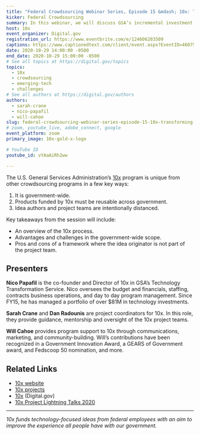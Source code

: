 ```yaml
---
title: "Federal Crowdsourcing Webinar Series, Episode 15 &mdash; 10x: Transforming Technology Through Agile Investments"
kicker: Federal Crowdsourcing
summary: In this webinar, we will discuss GSA’s incremental investment program, 10x, which is modeled after modern venture capital best practices and start up studios.
host: 10x
event_organizer: Digital.gov
registration_url: https://www.eventbrite.com/e/124606203509
captions: https://www.captionedtext.com/client/event.aspx?EventID=4607560&CustomerID=321
date: 2020-10-29 14:00:00 -0500
end_date: 2020-10-29 15:00:00 -0500
# See all topics at https://digital.gov/topics
topics:
  - 10x
  - crowdsourcing
  - emerging-tech
  - challenges
# See all authors at https://digital.gov/authors
authors:
  - sarah-crane
  - nico-papafil
  - will-cahoe
slug: federal-crowdsourcing-webinar-series-episode-15-10x-transforming-technology-through-agile-investments
# zoom, youtube_live, adobe_connect, google
event_platform: zoom
primary_image: 10x-gold-x-logo

# YouTube ID
youtube_id: vYAaAiRh2ww

---
```


The U.S. General Services Administration’s [10x](https://10x.gsa.gov/) program is unique from other crowdsourcing programs in a few key ways:

1. It is government-wide. 
2. Products funded by 10x must be reusable across government. 
3. Idea authors and project teams are intentionally distanced. 

Key takeaways from the session will include:

* An overview of the 10x process. 
* Advantages and challenges in the government-wide scope. 
* Pros and cons of a framework where the idea originator is not part of the project team. 

## Presenters

**Nico Papafil** is the co-founder and Director of 10x in GSA’s Technology Transformation Service. Nico oversees the budget and financials, staffing, contracts business operations, and day to day program management. Since FY15, he has managed a portfolio of over $81M in technology investments.

**Sarah Crane** and **Dan Radounis** are project coordinators for 10x. In this role, they provide guidance, mentorship and oversight of the 10x project teams.

**Will Cahoe** provides program support to 10x through communications, marketing, and community-building. Will’s contributions have been recognized in a Government Innovation Award, a GEARS of Government award, and Fedscoop 50 nomination, and more.

## Related Links

  * [10x website](http://10x.gsa.gov)
  * [10x projects](https://trello.com/b/NyUC0e0j/10x-project-tracking)
  * [10x](https://digital.gov/topics/10x/) (Digital.gov)
  * [10x Project Lightning Talks 2020](https://digital.gov/event/2020/06/30/10x-project-lightning-talks-2020/)

---

_10x funds technology-focused ideas from federal employees with an aim to improve the experience all people have with our government._ 
